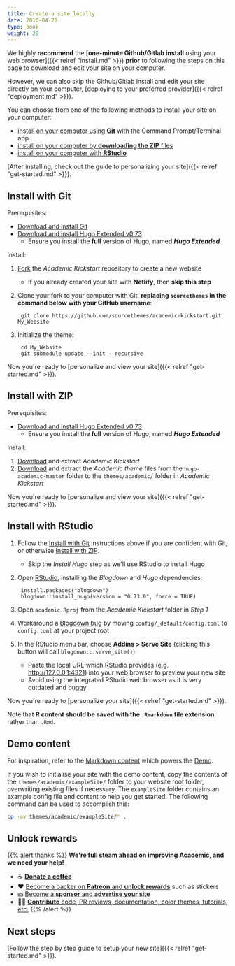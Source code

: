 ```yaml
---
title: Create a site locally
date: 2016-04-20
type: book
weight: 20
---
```


We highly **recommend** the [**one-minute Github/Gitlab install** using your web browser]({{< relref "install.md" >}}) **prior** to following the steps on this page to download and edit your site on your computer.

However, we can also skip the Github/Gitlab install and edit your site directly on your computer, [deploying to your preferred provider]({{< relref "deployment.md" >}}).

You can choose from one of the following methods to install your site on your computer:

* [install on your computer using **Git**](#install-with-git) with the Command Prompt/Terminal app
* [install on your computer by **downloading the ZIP** files](#install-with-zip)
* [install on your computer with **RStudio**](#install-with-rstudio)

[After installing, check out the guide to personalizing your site]({{< relref "get-started.md" >}}).

## Install with Git

Prerequisites:

* [Download and install Git](https://git-scm.com/downloads)
* [Download and install Hugo Extended v0.73](https://gohugo.io/getting-started/installing/#quick-install)
  - Ensure you install the **full** version of Hugo, named **_Hugo Extended_**

Install:

1. [Fork](https://github.com/sourcethemes/academic-kickstart#fork-destination-box) the *Academic Kickstart* repository to create a new website
   * If you already created your site with **Netlify**, then **skip this step**
2. Clone your fork to your computer with Git, **replacing `sourcethemes` in the command below with your GitHub username**:

        git clone https://github.com/sourcethemes/academic-kickstart.git My_Website

3. Initialize the theme:

        cd My_Website
        git submodule update --init --recursive

Now you're ready to [personalize and view your site]({{< relref "get-started.md" >}}).

## Install with ZIP

Prerequisites:

* [Download and install Hugo Extended v0.73](https://gohugo.io/getting-started/installing/#quick-install)
  - Ensure you install the **full** version of Hugo, named **_Hugo Extended_**

Install:

1. [Download](https://github.com/sourcethemes/academic-kickstart/archive/master.zip) and extract *Academic Kickstart*
2. [Download](https://github.com/gcushen/hugo-academic/archive/master.zip) and extract the *Academic theme* files from the `hugo-academic-master` folder to the `themes/academic/` folder in *Academic Kickstart*

Now you're ready to [personalize and view your site]({{< relref "get-started.md" >}}).

## Install with RStudio

1. Follow the [Install with Git](#install-with-git) instructions above if you are confident with Git, or otherwise [Install with ZIP](#install-with-zip).
   - Skip the *Install Hugo* step as we'll use RStudio to install Hugo
2. Open [RStudio](https://www.rstudio.com/products/rstudio/), installing the *Blogdown* and *Hugo* dependencies:

        install.packages("blogdown")
        blogdown::install_hugo(version = "0.73.0", force = TRUE)

3. Open `academic.Rproj` from the *Academic Kickstart* folder in *Step 1*

4. Workaround a [Blogdown bug](https://github.com/rstudio/blogdown/issues/359) by moving `config/_default/config.toml` to `config.toml` at your project root

5. In the RStudio menu bar, choose **Addins > Serve Site** (clicking this button will call `blogdown:::serve_site()`)
   - Paste the local URL which RStudio provides (e.g. http://127.0.0.1:4321) into your web browser to preview your new site
   - Avoid using the integrated RStudio web browser as it is very outdated and buggy

Now you're ready to [personalize your site]({{< relref "get-started.md" >}}).

Note that **R content should be saved with the `.Rmarkdown` file extension** rather than `.Rmd`.

## Demo content

For inspiration, refer to the [Markdown content](https://github.com/gcushen/hugo-academic/tree/master/exampleSite) which powers the [Demo](https://academic-demo.netlify.app/).

If you wish to initialise your site with the demo content, copy the contents of the `themes/academic/exampleSite/` folder to your website root folder, overwriting existing files if necessary. The `exampleSite` folder contains an example config file and content to help you get started. The following command can be used to accomplish this:

```bash
cp -av themes/academic/exampleSite/* .
```

## Unlock rewards

{{% alert thanks %}}
**We're full steam ahead on improving Academic, and we need your help!**

- ☕️ [**Donate a coffee**](https://paypal.me/cushen)
- :heart: [Become a backer on **Patreon** and **unlock rewards**](https://www.patreon.com/cushen) such as stickers
- 💵 [Become a **sponsor** and **advertise your site**](https://www.patreon.com/join/cushen)
- :woman_technologist: [**Contribute** code, PR reviews, documentation, color themes, tutorials, etc.](https://github.com/gcushen/hugo-academic/blob/master/.github/contributing.md)
{{% /alert %}}

## Next steps

[Follow the step by step guide to setup your new site]({{< relref "get-started.md" >}}).
